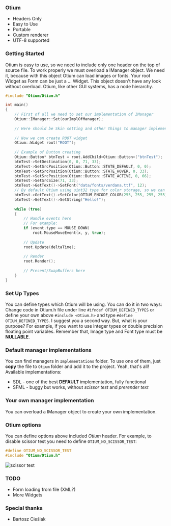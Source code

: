 ### Otium
* Headers Only
* Easy to Use
* Portable
* Custom renderer
* UTF-8 supported

### Getting Started
Otium is easy to use, so we need to include only one header on the top of source file. 
To work properly we must overload a IManager object. We need it, because with this object Otium can load images or fonts.
Your root Widget as Form can be just a ... Widget. This object doesn't have any look without overload. Otium, like other GUI systems, has a node hierarchy. 

```cpp
#include "Otium/Otium.h"

int main()
{
    // First of all we need to set our implementation of IManager
    Otium::IManager::Set(ourImplOfManager);
    
    // Here should be Skin setting and other things to manager implementation works properly.
    
    // Now we can create ROOT widget
    Otium::Widget root("ROOT");
    
    // Example of Button creating
    Otium::Button* btnTest = root.AddChild<Otium::Button>("btnTest");
    btnTest->SetDestination(0, 0, 71, 33);
    btnTest->SetSrcPosition(Otium::Button::STATE_DEFAULT, 0, 0);
    btnTest->SetSrcPosition(Otium::Button::STATE_HOVER, 0, 33);
    btnTest->SetSrcPosition(Otium::Button::STATE_ACTIVE, 0, 66);
    btnTest->SetSrcSize(71, 33);
    btnTest->GetText()->SetFont("data/fonts/verdana.ttf", 12);
    // By default Otium using uint32 type for color storage, so we can use OTIUM_ENCODE_COLOR macro
    btnTest->GetText()->SetColor(OTIUM_ENCODE_COLOR(255, 255, 255, 255));
    btnTest->GetText()->SetString("Hello!");
    
    while (true)
    {
        // Handle events here
        // For example:
        if (event.type == MOUSE_DOWN)
            root.MouseMoveEvent(x, y, true);
            
        // Update
        root.Update(deltaTime);
        
        // Render
        root.Render();
        
        // Present/SwapBuffers here
    }
}
```

### Set Up Types
You can define types which Otium will be using. You can do it in two ways: Change code in Otium.h file under line `#ifndef OTIUM_DEFINED_TYPES` or define your own above `#include <Otium.h>` and type `#define OTIUM_DEFINED_TYPES`. I suggest you a second way. But, what is your purpose? For example, if you want to use integer types or double precision floating point variables. Remember that, Image type and Font type must be **NULLABLE**.

### Default manager implementations
You can find managers in `Implementations` folder. To use one of them, just **copy** the file to `Otium` folder and add it to the project. Yeah, that's all! Available implementations:
* SDL - one of the best **DEFAULT** implementation, fully functional
* SFML - buggy but works, without _scissor test_ and _prerender text_

### Your own manager implementation
You can overload a IManager object to create your own implementation. 

### Otium options
You can define options above included _Otium_ header.
For example, to disable scissor test you need to define `OTIUM_NO_SCISSOR_TEST`:
```cpp
#define OTIUM_NO_SCISSOR_TEST
#include "Otium/Otium.h"
```
![scissor test](http://i.imgur.com/88N8ZKs.png)

### TODO
* Form loading from file (XML?)
* More Widgets

### Special thanks 
* Bartosz Cieślak
